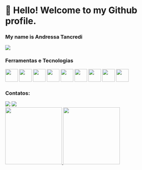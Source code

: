 # 👋 Hello! Welcome to my Github profile.

### My name is Andressa Tancredi

![](https://tenor.com/pt-BR/view/typing-gif-gif-25597112.gif)

### Ferramentas e Tecnologias

<img loading="lazy" src="https://cdn.jsdelivr.net/gh/devicons/devicon/icons/flutter/flutter-plain.svg" width="40" height="40"/>   <img loading="lazy" src="https://cdn.jsdelivr.net/gh/devicons/devicon/icons/dart/dart-original-wordmark.svg" width="40" height="40"/> <img loading="lazy" src="https://cdn.jsdelivr.net/gh/devicons/devicon/icons/android/android-original.svg" width="40" height="40"/> <img loading="lazy" src="https://cdn.jsdelivr.net/gh/devicons/devicon/icons/firebase/firebase-plain.svg" width="40" height="40"/> <img loading="lazy" src="https://cdn.jsdelivr.net/gh/devicons/devicon/icons/react/react-original-wordmark.svg" width="40" height="40"/> <img loading="lazy" src="https://cdn.jsdelivr.net/gh/devicons/devicon/icons/ruby/ruby-original-wordmark.svg" width="40" height="40"/> <img loading="lazy" src="https://cdn.jsdelivr.net/gh/devicons/devicon/icons/javascript/javascript-original.svg" width="40" height="40"/> <img loading="lazy" src="https://cdn.jsdelivr.net/gh/devicons/devicon/icons/docker/docker-original-wordmark.svg" width="40" height="40"/> <img loading="lazy" src="https://cdn.jsdelivr.net/gh/devicons/devicon/icons/vuejs/vuejs-original-wordmark.svg" width="40" height="40"/>


### Contatos:

<div>
<a href = "aod.dias@gmail.com"><img loading="lazy" src="https://img.shields.io/badge/Gmail-D14836?style=for-the-badge&logo=gmail&logoColor=white" target="_blank"></a>
<a href="https://www.linkedin.com/in/andressatancredi/" target="_blank"><img loading="lazy" src="https://img.shields.io/badge/-LinkedIn-%230077B5?style=for-the-badge&logo=linkedin&logoColor=white" target="_blank"></a>   
</div>

<div>
<a href="https://github.com/AndressaTancredi">
<img loading="lazy" height="180em" src="https://github-readme-stats.vercel.app/api/top-langs/?username=AndressaTancredi&layout=compact&langs_count=7&theme=dracula"/>
<img loading="lazy" height="180em" src="https://github-readme-stats.vercel.app/api?username=AndressaTancredi&show_icons=true&theme=dracula&include_all_commits=true&count_private=true"/>
</div>
